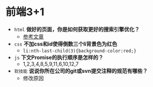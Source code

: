# 前端3+1
- `html` **做好的页面，你是如何获取更好的搜索引擎优化？**
    - [参考文章](https://www.zhihu.com/question/23580519/answer/970283944)
- `css` **不加css和id使得倒数三个li背景色为红色**
    - `li:nth-last-child(3){background-color:red;}`
- `js` **下文Promise的执行顺序是怎样的？**
    - 1,2,3,4,8,5,9,11,6,10,12,7
- `软技能` **说说你所在公司的git或svn提交注释的规范有哪些？**
    - 修改原因